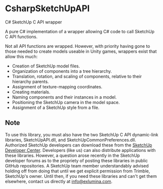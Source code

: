 # CsharpSketchUpAPI

C# SketchUp C API wrapper

A pure C# implementation of a wrapper allowing C# code to call SketchUp C API functions.

Not all API functions are wrapped. However, with priority having gone to those needed to create models useable in Unity games, wrappers exist that allow this much:

- Creation of SketchUp model files.
- Organization of components into a tree hierarchy.
- Translation, rotation, and scaling of components, relative to their hierarchy parents.
- Assignment of texture-mapping coordinates.
- Creating materials.
- Naming components and their instances in a model.
- Positioning the SketchUp camera in the model space.
- Assignment of a SketchUp style from a file.

Note
----
To use this library, you must also have the two SketchUp C API
dynamic-link libraries, SketchUpAPI.dll, and SketchUpCommonPreferences.dll.
Authorized SketchUp developers can download these from the [SketchUp Developer Center][devcenter].
Developers (like us) can also distribute applications with these libraries. However,
a question arose recently in the SketchUp developer forums as to the propriety of
posting these libraries in public GitHub repositories. A SketchUp team member
understandably advised holding off from doing that until we get explicit permission
from Trimble, SketchUp's owner. Until then, if you need these libraries and can't
get them elsewhere, contact us directly at info@exlumina.com.

[devcenter]:
  https://extensions.sketchup.com/en/developer_center/sketchup_sdk
